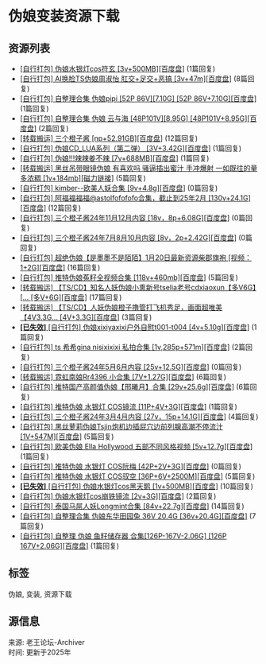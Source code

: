# 伪娘变装资源下载

## 资源列表

- [\[自行打包\] 伪娘水银灯cos符玄 \[3v+500MB\]\[百度盘\]](tid-1714001.html) (1篇回复)
- [\[自行打包\] AI换脸TS伪娘周淑怡 肛交+足交+恶搞 \[3v+47m\]\[百度盘\]](tid-1710680.html) (8篇回复)
- [\[自行打包\] 自整理合集 伪娘pipi \[52P 86V\]\[7.10G\] \[52P 86V+7.10G\]\[百度盘\]](tid-1708945.html) (1篇回复)
- [\[自行打包\] 自整理合集 伪娘 云与海 \[48P101V\]\[8.95G\] \[48P101V+8.95G\]\[百度盘\]](tid-1708938.html) (2篇回复)
- [\[转载搬运\] 三个橙子酱 \[np+52.91GB\]\[百度盘\]](tid-1698064.html) (12篇回复)
- [\[自行打包\] 伪娘CD\_LUA系列（第二弹） \[3V+3.42G\]\[百度盘\]](tid-1693182.html) (1篇回复)
- [\[自行打包\] 伪娘!!!辣辣姜不辣 \[7v+688MB\]\[百度盘\]](tid-1688323.html) (1篇回复)
- [\[转载搬运\] 黑丝吊带眼镜伪娘 有喜欢吗 骚逼插出蜜汁 手冲爆射 一如既往的量多浓稠 \[1v+184mb\]\[磁力链接\]](tid-1688065.html) (5篇回复)
- [\[自行打包\] kimber--欧美人妖合集 \[9v+4.8g\]\[百度盘\]](tid-1687355.html) (0篇回复)
- [\[自行打包\] 阿福福福福@astolfofofofo合集，截止到25年2月 \[130v+24.1G\]\[百度盘\]](tid-1687209.html) (12篇回复)
- [\[自行打包\] 三个橙子酱24年11月12月内容 \[18v，8p+6.08G\]\[百度盘\]](tid-1687047.html) (0篇回复)
- [\[自行打包\] 三个橙子酱24年7月8月10月内容 \[8v，2p+2.42G\]\[百度盘\]](tid-1686977.html) (0篇回复)
- [\[自行打包\] 超绝伪娘【是墨墨不是陌陌】1月20日最新资源柴郡旗袍 \[视频：1+2G\]\[百度盘\]](tid-1686739.html) (16篇回复)
- [\[自行打包\] 推特伪娘菟籽全视频合集 \[118v+460mb\]\[百度盘\]](tid-1686699.html) (5篇回复)
- [\[转载搬运\] 【TS/CD】知名人妖伪娘小熏新号tselia老号cdxiaoxun【多V6G】\[... \[多V+6G\]\[百度盘\]](tid-1684927.html) (17篇回复)
- [\[转载搬运\] 【TS/CD】人妖伪娘橙子撸管打飞机秀足，画面超唯美【4V3.3G... \[4V+3.3G\]\[百度盘\]](tid-1684834.html) (3篇回复)
- [**\[已失效\]** \[自行打包\] 伪娘xixiyaxixi户外自慰t001-t004 \[4v+5.10g\]\[百度盘\]](tid-1682551.html) (1篇回复)
- [\[自行打包\] ts 希希gina nisixixixi 私拍合集 \[1v,285p+571m\]\[百度盘\]](tid-1680909.html) (2篇回复)
- [\[自行打包\] 三个橙子酱24年5月6月内容 \[25v+12.5G\]\[百度盘\]](tid-1677440.html) (0篇回复)
- [\[转载搬运\] 霓虹南娘Rr4396 小合集 \[7V+1.27G\]\[百度盘\]](tid-1675990.html) (6篇回复)
- [\[自行打包\] 推特国产高颜值伪娘【邢曦月】合集 \[29v+25.6g\]\[百度盘\]](tid-1672807.html) (6篇回复)
- [\[自行打包\] 推特伪娘 水银灯 COS镜流 \[11P+4V+3G\]\[百度盘\]](tid-1672142.html) (1篇回复)
- [\[自行打包\] 三个橙子酱24年3月4月内容 \[27v，15p+14.1G\]\[百度盘\]](tid-1671137.html) (4篇回复)
- [\[自行打包\] 黑丝萝莉伪娘Tsjin炮机边插屁穴边前列腺高潮不停流汁 \[1V+547M\]\[百度盘\]](tid-1671105.html) (5篇回复)
- [\[自行打包\] 欧美伪娘 Ella Hollywood 五部不同风格视频 \[5v+12.7g\]\[百度盘\]](tid-1670988.html) (1篇回复)
- [\[自行打包\] 推特伪娘 水银灯 COS阮梅 \[42P+2V+3G\]\[百度盘\]](tid-1670512.html) (0篇回复)
- [\[自行打包\] 推特伪娘 水银灯 COS驭空 \[36P+6V+2500M\]\[百度盘\]](tid-1670409.html) (5篇回复)
- [**\[已失效\]** \[自行打包\] 伪娘水银灯cos黑天鹅 \[1v+500MB\]\[百度盘\]](tid-1670072.html) (10篇回复)
- [\[自行打包\] 伪娘水银灯cos崩铁镜流 \[2v+3G\]\[百度盘\]](tid-1670016.html) (2篇回复)
- [\[自行打包\] 泰国马屌人妖Longmint合集 \[84v+22.7g\]\[百度盘\]](tid-1669472.html) (14篇回复)
- [\[自行打包\] 自整理合集 伪娘东华田园兔 36V 20.4G \[36v+20.4G\]\[百度盘\]](tid-1669315.html) (7篇回复)
- [\[自行打包\] 自整理 伪娘 鱼籽储存器 合集\[126P-167V-2.06G\] \[126P 167V+2.06G\]\[百度盘\]](tid-1669273.html) (1篇回复)

## 标签
伪娘, 变装, 资源下载

## 源信息
来源: 老王论坛-Archiver  
时间: 更新于2025年 